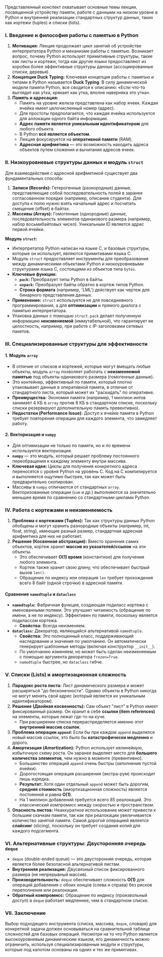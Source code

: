 Представленный конспект охватывает основные темы лекции, посвященной устройству памяти, работе с данными на низком уровне в Python и внутренней реализации стандартных структур данных, таких как кортежи (tuples) и списки (lists).

### I. Введение и философия работы с памятью в Python

1. **Мотивация:** Лекция продолжает цикл занятий об устройстве интерпретатора Python и механизме работы с памятью. Возникает вопрос, почему Python использует примитивные структуры, такие как листы и кортежи, тогда как другие языки предоставляют из коробки более эффективные структуры данных (ассоциированные списки, деревья).
2. **Концепция Duck Typing:** Ключевая концепция работы с памятью и типами в Python называется **Duck Typing**. В силу динамической модели памяти Python, все сводится к описанию: «Если что-то выглядит как утка, крякает как утка, вполне наверняка это утка».
3. **Память и адресация:**
    - Память на уровне железа представлена как набор ячеек. Каждая ячейка имеет целочисленный номер (адрес).
    - Для простоты предполагается, что каждая ячейка используется для аллокации одного байта информации.
    - **Адрес памяти является уникальным идентификатором** для любого объекта.
    - В Python **всё является объектом**.
    - Лекция фокусируется на **оперативной памяти** (RAM).
    - **Адресная арифметика** — это возможность находить адреса объектов путем сложения и вычитания адресов ячеек.

### II. Низкоуровневые структуры данных и модуль `struct`

Для взаимодействия с адресной арифметикой существует два фундаментальных способа:

1. **Записи (Records):** Гетерогенные (разнородные) данные, представляющие собой последовательность полей в заранее согласованном порядке (например, описание студента). Для доступа к полю нужно взять начальный адрес и посчитать смещение (offset) в байтах.
2. **Массивы (Arrays):** Гомогенные (однородные) данные, последовательность элементов одинакового размера (например, набор восьмибайтовых чисел). Уникальным ID является адрес первой ячейки.

**Модуль `struct`:**

- Интерпретатор Python написан на языке C, и базовые структуры, которые он использует, являются примитивами языка C.
- Модуль `struct` предоставляет инструменты для преобразования между динамическими объектами Python и низкоуровневыми структурами языка C, состоящими из объектов типа `bytes`.
- **Ключевые функции:**
    - **`pack`:** Преобразует типы Python в байты.
    - **`unpack`:** Преобразует байты обратно в кортеж типов Python.
    - **Строка формата** (например, 'LML') действует как чертеж для бинарного представления данных.
- **Применение:** `struct` используется не для повседневного программирования, а для **оптимизации** и прямого диалога с памятью интерпретатора.
- Упаковка данных с помощью `struct.pack` делает полученную информацию **неизменяемой** (иммутабельной), что гарантирует ее целостность, например, при работе с IP-заголовками сетевых пакетов.

### III. Специализированные структуры для эффективности

#### 1. Модуль `array`

- В отличие от списков и кортежей, которые могут вмещать любые объекты, модуль `array` позволяет работать с **неизменяемой памятью** под объекты одинакового размера (гомогенные данные).
- Это контейнер, эффективный по памяти, который плотно упаковывает данные в оперативной памяти, в отличие от стандартного листа, который может их "раскидать" по оперативке.
- **Преимущества:** Экономия памяти (например, 1 миллион интов занимает 4 КБ в `array` против 8 КБ в стандартном списке, поскольку списки резервируют дополнительную память превентивно).
- **Недостатки (Performance Issue):** Доступ к ячейке памяти в Python требует повторения операции для каждого элемента, что замедляет работу.

#### 2. Векторизация и `numpy`

- Для оптимизации не только по памяти, но и по времени используется векторизация.
- **`numpy`** — это модуль, который решает проблему постоянного переобращения к каждому элементу внутри массива.
- **Ключевая идея:** Циклы для получения конкретного адреса переносятся с уровня Python на уровень C. Код на C компилируется и выполняется ощутимо быстрее, так как может быть предварительно скопирован.
- Массивы в `numpy` отличаются от стандартных `array`. Векторизованные операции (`sum` и др.) выполняются за значительно меньшее время по сравнению со стандартными циклами Python.

### IV. Работа с кортежами и неизменяемость

1. **Проблема с кортежами (Tuples):** Так как структуры данных Python обобщены и могут хранить разнородные объекты (например, int, float, string), имеющие разный размер, стандартная адресная арифметика для них не работает.
2. **Решение (Косвенная абстракция):** Вместо хранения самих объектов, кортеж хранит **массив из указателей/ссылок** на эти объекты.
    - Это обеспечивает **O(1) время** (константное) для получения любого элемента.
    - Кортеж также хранит свою длину, что обеспечивает быстрый вызов `len()`.
    - Обращение по индексу или операция `len` требует прохождения всего 8 байт (одной строчки) в адресной памяти.

#### Сравнение `namedtuple` и `dataclass`

- **`namedtuple`:** Фабричная функция, создающая подкласс кортежа с именованными полями. Это улучшает читаемость (обращение по имени, а не по индексу). Эффективен по памяти, поскольку является подклассом кортежа.
    - **Свойства:** Всегда неизменяем.
- **`dataclass`:** Декоратор, являющийся альтернативой `namedtuple`.
    - **Свойства:** Это полноценный класс, поддерживающий наследование и значения по умолчанию. Он автоматически генерирует шаблонные методы (включая конструктор `__init__`).
    - По умолчанию изменяем, но может быть сделан неизменяемым с помощью аргумента декоратора `frozen=True`.
    - `namedtuple` быстрее, но `dataclass` гибче.

### V. Списки (Lists) и амортизационная сложность

1. **Парадокс роста листа:** Лист динамического размера и может расширяться "до бесконечности". Однако объекты в Python никогда не могут менять свой адрес (который является их уникальным идентификатором).
2. **Решение (Двойная косвенность):** Сам объект "лист" в Python имеет фиксированный размер. Он хранит в себе **ссылки (item references)** на элементы, которые лежат где-то на куче.
    - При расширении списка перераспределяется именно этот **внутренний массив ссылок**.
3. **Проблема операции `append`:** Если бы при каждом `append` выделялся новый массив ссылок, это было бы **катастрофически медленно** и дорого.
4. **Амортизация (Amortization):** Python использует нелинейную, избыточную схему роста. Он заранее выделяет место для **большего количества элементов**, чем нужно в моменте (превентивно).
    - Большинство операций `append` очень быстры (заполнение пустой ячейки).
    - Дорогостоящая операция расширения (экстра-рум) происходит лишь изредка.
    - **Результат:** Хотя один отдельный `append` может быть дорогим, **средняя стоимость** (амортизационная сложность) является постоянной и равна **O(1)**.
    - На 1 миллион добавлений требуется всего 85 реалокаций. Это классический компромисс между скоростью и пространством.
5. **Опасность листов:** Неаккуратное использование может привести к большим скачкам памяти, так как при реалокации увеличивается количество занятой памяти. Самой дорогой операцией является **слайсинг** (slicing), поскольку он требует создания копий для каждого подсегмента.

### VI. Альтернативные структуры: Двусторонняя очередь `deque`

- `deque` (double-ended queue) — это двусторонняя очередь, которая является более безопасной альтернативой листам.
- **Внутренняя реализация:** Двусвязный список фиксированного размера (не непрерывный массив).
- **Производительность:** `deque` обеспечивает сложность **O(1)** для операций добавления с обоих концов (слева и справа) без рисков переполнения или реалокации.
- **Обратный компромисс:** Обращение по индексу (произвольный доступ) в `deque` работает медленнее, чем в стандартном списке.

### VII. Заключение

Выбор подходящего инструмента (списка, массива, `deque`, словаря) для конкретной задачи должен основываться на сравнительной таблице сложностей для базовых операций. Несмотря на то что Python является высокоуровневым динамическим языком, его динамичность можно ограничить, используя специализированные модули и структуры, которые под капотом основаны на одних и тех же примитивах.
